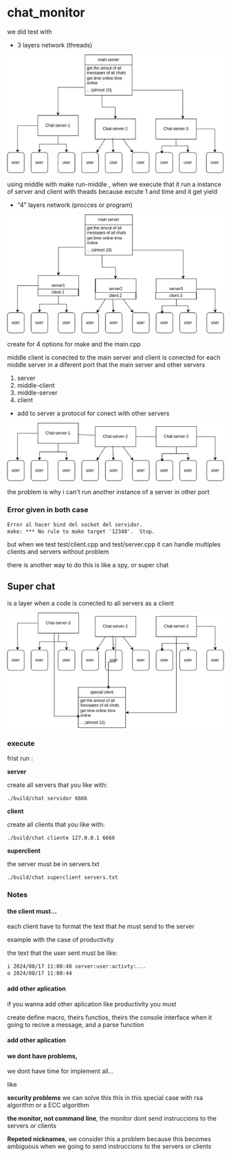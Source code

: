# chat_monitor


we did test with 

-  3 layers network (threads)

![](https://raw.githubusercontent.com/jero98772/chat_monitor/main/pictures/1.jpeg)

using middle with make run-middle , when we execute that it run a instance of server and client with theads because excute 1 and time and it get yield

-  "4" layers network (procces or program)

![](https://raw.githubusercontent.com/jero98772/chat_monitor/main/pictures/3.png)

create for 4 options for make and the main.cpp 


middle client is conected to the main server and client is conected for each middle server in a diferent port that the main server and other servers

1. server
2. middle-client
3. middle-server
4. client

- add to server a protocol for conect with other servers 

![](https://raw.githubusercontent.com/jero98772/chat_monitor/main/pictures/2.png)

the problem is why i can't run another instance of a server in other port


### Error given in both case

	Error al hacer bind del socket del servidor.
	make: *** No rule to make target '12348'.  Stop.


but when we test test/client.cpp and test/server.cpp  it can handle multiples clients and servers without problem

there is another way to do this is like a spy, or super chat
## Super chat
is a layer when a code is conected to all servers as a client

![](https://raw.githubusercontent.com/jero98772/chat_monitor/main/pictures/4.png)


### execute

frist run :

**server**

create all servers that you like with:

	./build/chat servidor 6666

**client**

create all clients that you like with:


	./build/chat cliente 127.0.0.1 6666

**superclient**

the server must be in servers.txt

	./build/chat superclient servers.txt 


### Notes

#### the client must...


each client have to format the text that he must send to the server

example  with the case of productivity

the text that the user sent must be like:

	i 2024/08/17 11:08:40 server:user:activty:...
	o 2024/08/17 11:08:44



#### add other aplication
if you wanna add other aplication like productivity you must

create define macro, theirs functios, theirs the console interface when it going to recive a message, and a parse function


#### add other aplication

#### we dont have problems, 

we dont have time for implement all...

like

**security problems** we can solve this this in this special case with rsa algorithm or a ECC algorithm

**the monitor, not command line**, the monitor dont send instruccions to the servers or clients

**Repeted nicknames**, we consider this a problem because this becomes ambiguous when we going to send instruccions to the servers or clients 



